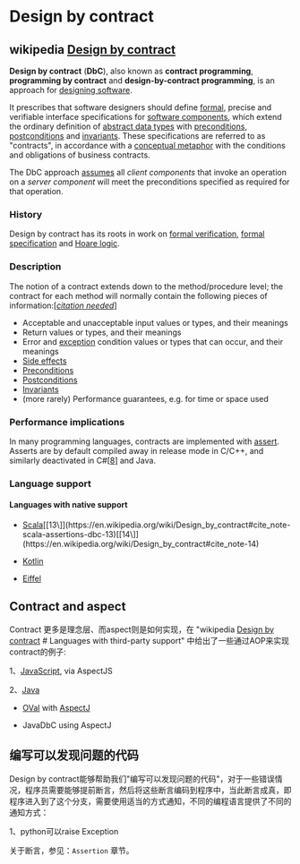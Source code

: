 # Design by contract



## wikipedia [Design by contract](https://en.wikipedia.org/wiki/Design_by_contract)

**Design by contract** (**DbC**), also known as **contract programming**, **programming by contract** and **design-by-contract programming**, is an approach for [designing software](https://en.wikipedia.org/wiki/Software_design).

It prescribes that software designers should define [formal](https://en.wikipedia.org/wiki/Formal_methods), precise and verifiable interface specifications for [software components](https://en.wikipedia.org/wiki/Component-based_software_engineering#Software_component), which extend the ordinary definition of [abstract data types](https://en.wikipedia.org/wiki/Abstract_data_type) with [preconditions](https://en.wikipedia.org/wiki/Precondition), [postconditions](https://en.wikipedia.org/wiki/Postcondition) and [invariants](https://en.wikipedia.org/wiki/Invariant_(computer_science)). These specifications are referred to as "contracts", in accordance with a [conceptual metaphor](https://en.wikipedia.org/wiki/Conceptual_metaphor) with the conditions and obligations of business contracts.



The DbC approach [assumes](https://en.wikipedia.org/wiki/Offensive_programming) all *client components* that invoke an operation on a *server component* will meet the preconditions specified as required for that operation.

### History

Design by contract has its roots in work on [formal verification](https://en.wikipedia.org/wiki/Formal_verification), [formal specification](https://en.wikipedia.org/wiki/Formal_specification) and [Hoare logic](https://en.wikipedia.org/wiki/Hoare_logic). 

### Description

The notion of a contract extends down to the method/procedure level; the contract for each method will normally contain the following pieces of information:[*[citation needed](https://en.wikipedia.org/wiki/Wikipedia:Citation_needed)*]

- Acceptable and unacceptable input values or types, and their meanings
- Return values or types, and their meanings
- Error and [exception](https://en.wikipedia.org/wiki/Exception_handling) condition values or types that can occur, and their meanings
- [Side effects](https://en.wikipedia.org/wiki/Side_effect_(computer_science))
- [Preconditions](https://en.wikipedia.org/wiki/Precondition)
- [Postconditions](https://en.wikipedia.org/wiki/Postcondition)
- [Invariants](https://en.wikipedia.org/wiki/Invariant_(computer_science))
- (more rarely) Performance guarantees, e.g. for time or space used

### Performance implications

In many programming languages, contracts are implemented with [assert](https://en.wikipedia.org/wiki/Assertion_(software_development)). Asserts are by default compiled away in release mode in C/C++, and similarly deactivated in C#[[8\]](https://en.wikipedia.org/wiki/Design_by_contract#cite_note-8) and Java.

### Language support

#### Languages with native support

- [Scala](https://en.wikipedia.org/wiki/Scala_(programming_language))[[13\]](https://en.wikipedia.org/wiki/Design_by_contract#cite_note-scala-assertions-dbc-13)[[14\]](https://en.wikipedia.org/wiki/Design_by_contract#cite_note-14)

- [Kotlin](https://en.wikipedia.org/wiki/Kotlin_(programming_language))

- [Eiffel](https://en.wikipedia.org/wiki/Eiffel_(programming_language))





## Contract and aspect

Contract 更多是理念层、而aspect则是如何实现，在 "wikipedia [Design by contract](https://en.wikipedia.org/wiki/Design_by_contract) # Languages with third-party support" 中给出了一些通过AOP来实现contract的例子:

1、[JavaScript](https://en.wikipedia.org/wiki/JavaScript), via AspectJS

2、[Java](https://en.wikipedia.org/wiki/Java_(programming_language))

- [OVal](https://sebthom.github.io/oval/) with [AspectJ](https://en.wikipedia.org/wiki/AspectJ)

- JavaDbC using AspectJ



## 编写可以发现问题的代码

Design by contract能够帮助我们"编写可以发现问题的代码"，对于一些错误情况，程序员需要能够提前断言，然后将这些断言编码到程序中，当此断言成真，即程序进入到了这个分支，需要使用适当的方式通知，不同的编程语言提供了不同的通知方式：

1、python可以raise Exception

关于断言，参见：`Assertion` 章节。



